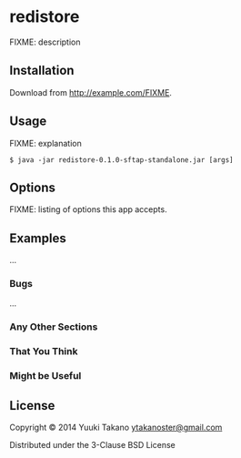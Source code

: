 # redistore

FIXME: description

## Installation

Download from http://example.com/FIXME.

## Usage

FIXME: explanation

    $ java -jar redistore-0.1.0-sftap-standalone.jar [args]

## Options

FIXME: listing of options this app accepts.

## Examples

...

### Bugs

...

### Any Other Sections
### That You Think
### Might be Useful

## License

Copyright © 2014 Yuuki Takano <ytakanoster@gmail.com>

Distributed under the 3-Clause BSD License
